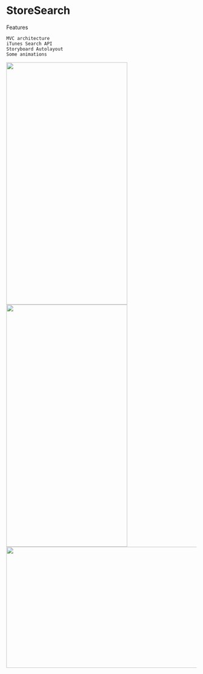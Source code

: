 # StoreSearch

Features

```
MVC architecture
iTunes Search API 
Storyboard Autolayout
Some animations
```

<img src="https://user-images.githubusercontent.com/112777366/205377603-907aa4a4-79ff-4e78-a93b-b03a3f49453b.gif" width="320" height="640">    <img src="\https://user-images.githubusercontent.com/112777366/205377607-5064bcee-caae-4eb7-8db4-4db2dbaa0303.gif" width="320" height="640">
<img src="https://user-images.githubusercontent.com/112777366/205377880-24c4147b-4a69-4974-be8a-ffd3bd721964.gif" width="640" height="320">

